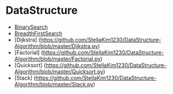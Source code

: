 # DataStructure
* [BinarySearch](https://github.com/StellaKim1230/DataStructure/blob/master/BinarySearch.py)
* [BreadthFirstSearch](https://github.com/StellaKim1230/DataStructure-Algorithm/blob/master/BreadthFirstSearch.py)
* [Dijkstra] (https://github.com/StellaKim1230/DataStructure-Algorithm/blob/master/Dijkstra.py)
* [Factorial] (https://github.com/StellaKim1230/DataStructure-Algorithm/blob/master/Factorial.py)
* [Quicksort] (https://github.com/StellaKim1230/DataStructure-Algorithm/blob/master/Quicksort.py)
* [Stack] (https://github.com/StellaKim1230/DataStructure-Algorithm/blob/master/Stack.py)
